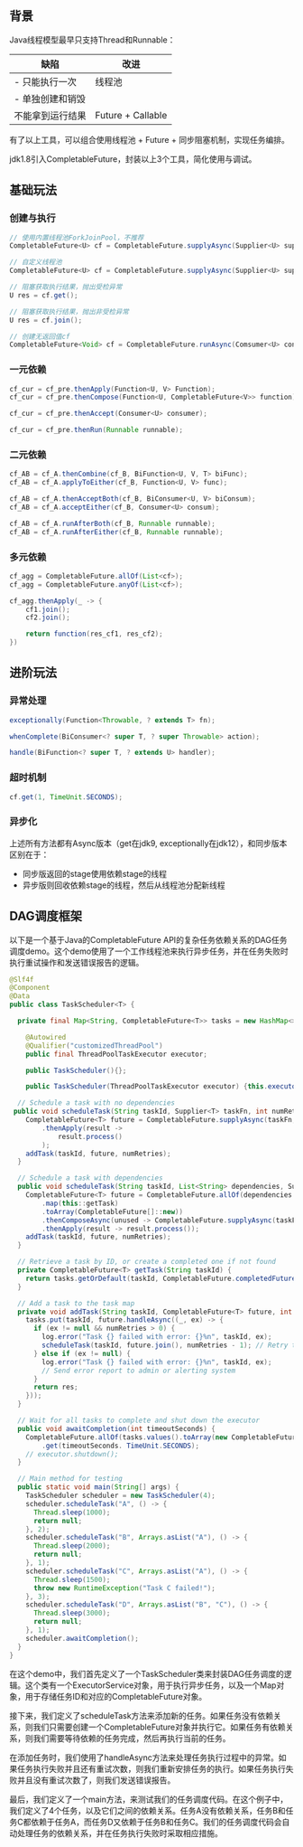## 背景

Java线程模型最早只支持Thread和Runnable：

| 缺陷             | 改进              |
| ---------------- | ----------------- |
| - 只能执行一次   | 线程池            |
| - 单独创建和销毁 |                   |
| 不能拿到运行结果 | Future + Callable |

有了以上工具，可以组合使用线程池 + Future + 同步阻塞机制，实现任务编排。

jdk1.8引入CompletableFuture，封装以上3个工具，简化使用与调试。

## 基础玩法

### 创建与执行

```java
// 使用内置线程池ForkJoinPool，不推荐
CompletableFuture<U> cf = CompletableFuture.supplyAsync(Supplier<U> supplier);

// 自定义线程池
CompletableFuture<U> cf = CompletableFuture.supplyAsync(Supplier<U> supplier, Executor executor);

// 阻塞获取执行结果，抛出受检异常
U res = cf.get();

// 阻塞获取执行结果，抛出非受检异常
U res = cf.join();

// 创建无返回值cf
CompletableFuture<Void> cf = CompletableFuture.runAsync(Comsumer<U> consumer);
```

### 一元依赖

```java
cf_cur = cf_pre.thenApply(Function<U, V> Function);
cf_cur = cf_pre.thenCompose(Function<U, CompletableFuture<V>> function);

cf_cur = cf_pre.thenAccept(Consumer<U> consumer);

cf_cur = cf_pre.thenRun(Runnable runnable);
```

### 二元依赖

```java
cf_AB = cf_A.thenCombine(cf_B, BiFunction<U, V, T> biFunc);
cf_AB = cf_A.applyToEither(cf_B, Function<U, V> func);

cf_AB = cf_A.thenAcceptBoth(cf_B, BiConsumer<U, V> biConsum);
cf_AB = cf_A.acceptEither(cf_B, Consumer<U> consum);

cf_AB = cf_A.runAfterBoth(cf_B, Runnable runnable);
cf_AB = cf_A.runAfterEither(cf_B, Runnable runnable);
```

### 多元依赖

```java
cf_agg = CompletableFuture.allOf(List<cf>);
cf_agg = CompletableFuture.anyOf(List<cf>);

cf_agg.thenApply(_ -> {
    cf1.join();
    cf2.join();

    return function(res_cf1, res_cf2);
})
```

## 进阶玩法

### 异常处理

```java
exceptionally(Function<Throwable, ? extends T> fn);

whenComplete(BiConsumer<? super T, ? super Throwable> action);

handle(BiFunction<? super T, ? extends U> handler);
```

### 超时机制

```java
cf.get(1, TimeUnit.SECONDS);
```

### 异步化

上述所有方法都有Async版本（get在jdk9, exceptionally在jdk12），和同步版本区别在于：

- 同步版返回的stage使用依赖stage的线程
- 异步版则回收依赖stage的线程，然后从线程池分配新线程

## DAG调度框架

以下是一个基于Java的CompletableFuture API的复杂任务依赖关系的DAG任务调度demo。这个demo使用了一个工作线程池来执行异步任务，并在任务失败时执行重试操作和发送错误报告的逻辑。

```java
@Slf4f
@Component
@Data
public class TaskScheduler<T> {

  private final Map<String, CompletableFuture<T>> tasks = new HashMap<>();

    @Autowired
    @Qualifier("customizedThreadPool")
    public final ThreadPoolTaskExecutor executor;

    public TaskScheduler(){};

    public TaskScheduler(ThreadPoolTaskExecutor executor) {this.executor = executor;}

  // Schedule a task with no dependencies
 public void scheduleTask(String taskId, Supplier<T> taskFn, int numRetries) {
    CompletableFuture<T> future = CompletableFuture.supplyAsync(taskFn, executor)
        .thenApply(result -> 
            result.process()
        );
    addTask(taskId, future, numRetries);
  }

  // Schedule a task with dependencies
  public void scheduleTask(String taskId, List<String> dependencies, Supplier<Void> taskFn, int numRetries) {
    CompletableFuture<T> future = CompletableFuture.allOf(dependencies.stream()
        .map(this::getTask)
        .toArray(CompletableFuture[]::new))
        .thenComposeAsync(unused -> CompletableFuture.supplyAsync(taskFn, executor))
        .thenApply(result -> result.process());
    addTask(taskId, future, numRetries);
  }

  // Retrieve a task by ID, or create a completed one if not found
  private CompletableFuture<T> getTask(String taskId) {
    return tasks.getOrDefault(taskId, CompletableFuture.completedFuture(null));
  }

  // Add a task to the task map
  private void addTask(String taskId, CompletableFuture<T> future, int numRetries) {
    tasks.put(taskId, future.handleAsync((_, ex) -> {
      if (ex != null && numRetries > 0) {
        log.error("Task {} failed with error: {}%n", taskId, ex);
        scheduleTask(taskId, future.join(), numRetries - 1); // Retry task
      } else if (ex != null) {
        log.error("Task {} failed with error: {}%n", taskId, ex);
        // Send error report to admin or alerting system
      }
      return res;
    }));
  }

  // Wait for all tasks to complete and shut down the executor
  public void awaitCompletion(int timeoutSeconds) {
    CompletableFuture.allOf(tasks.values().toArray(new CompletableFuture[0]))
        .get(timeoutSeconds. TimeUnit.SECONDS);
    // executor.shutdown();
  }

  // Main method for testing
  public static void main(String[] args) {
    TaskScheduler scheduler = new TaskScheduler(4);
    scheduler.scheduleTask("A", () -> {
      Thread.sleep(1000);
      return null;
    }, 2);
    scheduler.scheduleTask("B", Arrays.asList("A"), () -> {
      Thread.sleep(2000);
      return null;
    }, 1);
    scheduler.scheduleTask("C", Arrays.asList("A"), () -> {
      Thread.sleep(1500);
      throw new RuntimeException("Task C failed!");
    }, 3);
    scheduler.scheduleTask("D", Arrays.asList("B", "C"), () -> {
      Thread.sleep(3000);
      return null;
    }, 1);
    scheduler.awaitCompletion();
  }
}
```

在这个demo中，我们首先定义了一个TaskScheduler类来封装DAG任务调度的逻辑。这个类有一个ExecutorService对象，用于执行异步任务，以及一个Map对象，用于存储任务ID和对应的CompletableFuture对象。

接下来，我们定义了scheduleTask方法来添加新的任务。如果任务没有依赖关系，则我们只需要创建一个CompletableFuture对象并执行它。如果任务有依赖关系，则我们需要等待依赖的任务完成，然后再执行当前的任务。

在添加任务时，我们使用了handleAsync方法来处理任务执行过程中的异常。如果任务执行失败并且还有重试次数，则我们重新安排任务的执行。如果任务执行失败并且没有重试次数了，则我们发送错误报告。

最后，我们定义了一个main方法，来测试我们的任务调度代码。在这个例子中，我们定义了4个任务，以及它们之间的依赖关系。任务A没有依赖关系，任务B和任务C都依赖于任务A，而任务D又依赖于任务B和任务C。我们的任务调度代码会自动处理任务的依赖关系，并在任务执行失败时采取相应措施。
